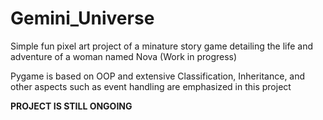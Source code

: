 # Gemini_Universe

Simple fun pixel art project of a minature story game detailing the life and adventure of a woman named Nova (Work in progress)

Pygame is based on OOP and extensive Classification, Inheritance, and other aspects such as event handling are emphasized in this project

**PROJECT IS STILL ONGOING**
